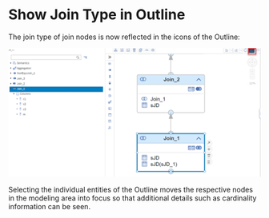 # Show Join Type in Outline

The join type of join nodes is now reflected in the icons of the Outline:


![outline](./screenshots/joinOutline.png)

Selecting the individual entities of the Outline moves the respective nodes in the modeling area into focus so that additional details such as cardinality information can be seen.
